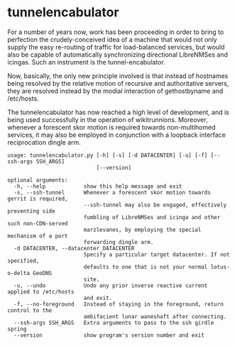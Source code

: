 # tunnelencabulator
For a number of years now, work has been proceeding in order to bring to perfection the crudely-conceived idea of a machine that would not only supply the easy re-routing of traffic for load-balanced services, but would also be capable of automatically synchronizing directional LibreNMSes and icingas.  Such an instrument is the tunnel-encabulator.

Now, basically, the only new principle involved is that instead of hostnames
being resolved by the relative motion of recursive and authoritative servers,
they are resolved instead by the modial interaction of gethostbyname and /etc/hosts.

The tunnelencabulator has now reached a high level of development, and is being used
successfully in the operation of wikitrunnions.  Moreover, whenever a forescent skor
motion is required towards non-multihomed services, it may also be employed in conjunction
with a loopback interface reciprocation dingle arm.

```
usage: tunnelencabulator.py [-h] [-s] [-d DATACENTER] [-u] [-f] [--ssh-args SSH_ARGS]
                            [--version]

optional arguments:
  -h, --help            show this help message and exit
  -s, --ssh-tunnel      Whenever a forescent skor motion towards gerrit is required,
                        --ssh-tunnel may also be engaged, effectively preventing side
                        fumbling of LibreNMSes and icinga and other such non-CDN-served
                        marzlevanes, by employing the special mechanism of a port
                        forwarding dingle arm.
  -d DATACENTER, --datacenter DATACENTER
                        Specify a particular target datacenter. If not specified,
                        defaults to one that is not your normal lotus-o-delta GeoDNS
                        site.
  -u, --undo            Undo any prior inverse reactive current applied to /etc/hosts
                        and exit.
  -f, --no-foreground   Instead of staying in the foreground, return control to the
                        ambifacient lunar waneshaft after connecting.
  --ssh-args SSH_ARGS   Extra arguments to pass to the ssh girdle spring
  --version             show program's version number and exit
```
